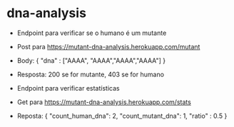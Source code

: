 # dna-analysis

- Endpoint para verificar se o humano é um mutante
 - Post para https://mutant-dna-analysis.herokuapp.com/mutant
 - Body:  { "dna" : ["AAAA", "AAAA","AAAA","AAAA"] }
 - Resposta: 200 se for mutante, 403 se for humano

- Endpoint para verificar estatísticas
 - Get para https://mutant-dna-analysis.herokuapp.com/stats
 - Reposta: {
                "count_human_dna": 2,
                "count_mutant_dna": 1,
                "ratio" : 0.5
            }


